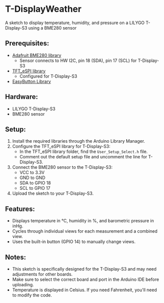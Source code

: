 # T-DisplayWeather
A sketch to display temperature, humidity, and pressure on a LILYGO T-Display-S3 using a BME280 sensor

## Prerequisites:

- [Adafruit BME280 library](https://github.com/adafruit/Adafruit_BME280_Library)
  - Sensor connects to HW I2C, pin 18 (SDA), pin 17 (SCL) for T-Display-S3
- [TFT_eSPI library](https://github.com/Bodmer/TFT_eSPI)
  - Configured for T-Display-S3
- [EasyButton Library](https://github.com/evert-arias/EasyButton)

## Hardware:
- LILYGO T-Display-S3
- BME280 sensor

## Setup:

1. Install the required libraries through the Arduino Library Manager.
2. Configure the TFT_eSPI library for T-Display-S3:
   - In the TFT_eSPI library folder, find the `User_Setup_Select.h` file.
   - Comment out the default setup file and uncomment the line for T-Display-S3.
3. Connect the BME280 sensor to the T-Display-S3:
   - VCC to 3.3V
   - GND to GND
   - SDA to GPIO 18
   - SCL to GPIO 17
4. Upload the sketch to your T-Display-S3.

## Features:
- Displays temperature in °C, humidity in %, and barometric pressure in inHg.
- Cycles through individual views for each measurement and a combined view.
- Uses the built-in button (GPIO 14) to manually change views.

## Notes:
- This sketch is specifically designed for the T-Display-S3 and may need adjustments for other boards.
- Make sure to select the correct board and port in the Arduino IDE before uploading.
- Temperature is displayed in Celsius. If you need Fahrenheit, you'll need to modify the code.

